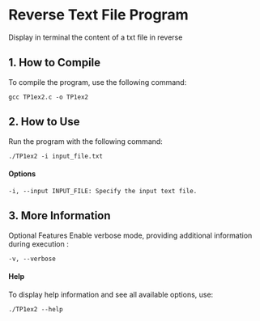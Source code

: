 # Reverse Text File Program
Display in terminal the content of a txt file in reverse

## 1. How to Compile
To compile the program, use the following command:
```
gcc TP1ex2.c -o TP1ex2
```

## 2. How to Use
Run the program with the following command:
```
./TP1ex2 -i input_file.txt
```

#### Options
```
-i, --input INPUT_FILE: Specify the input text file.
```

## 3. More Information
Optional Features 
Enable verbose mode, providing additional information during execution :
```
-v, --verbose
```
#### Help
To display help information and see all available options, use:
```
./TP1ex2 --help
```
